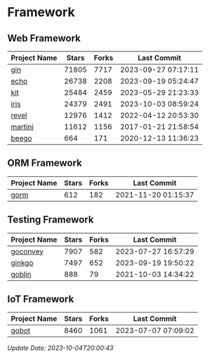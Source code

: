 # Framework

## Web Framework
| Project Name | Stars | Forks | Last Commit |
| ------------ | ----- | ----- | ----------- |
| [gin](https://github.com/gin-gonic/gin) | 71805 | 7717 | 2023-09-27 07:17:11 |
| [echo](https://github.com/labstack/echo) | 26738 | 2208 | 2023-09-19 05:24:47 |
| [kit](https://github.com/go-kit/kit) | 25484 | 2459 | 2023-05-29 21:23:33 |
| [iris](https://github.com/kataras/iris) | 24379 | 2491 | 2023-10-03 08:59:24 |
| [revel](https://github.com/revel/revel) | 12976 | 1412 | 2022-04-12 20:53:30 |
| [martini](https://github.com/go-martini/martini) | 11612 | 1156 | 2017-01-21 21:58:54 |
| [beego](https://github.com/astaxie/beego) | 664 | 171 | 2020-12-13 11:36:23 |

## ORM Framework
| Project Name | Stars | Forks | Last Commit |
| ------------ | ----- | ----- | ----------- |
| [gorm](https://github.com/jinzhu/gorm) | 612 | 182 | 2021-11-20 01:15:37 |

## Testing Framework
| Project Name | Stars | Forks | Last Commit |
| ------------ | ----- | ----- | ----------- |
| [goconvey](https://github.com/smartystreets/goconvey) | 7907 | 582 | 2023-07-27 16:57:29 |
| [ginkgo](https://github.com/onsi/ginkgo) | 7497 | 652 | 2023-09-19 19:50:22 |
| [goblin](https://github.com/franela/goblin) | 888 | 79 | 2021-10-03 14:34:22 |

## IoT Framework
| Project Name | Stars | Forks | Last Commit |
| ------------ | ----- | ----- | ----------- |
| [gobot](https://github.com/hybridgroup/gobot) | 8460 | 1061 | 2023-07-07 07:09:02 |

*Update Date: 2023-10-04T20:00:43*